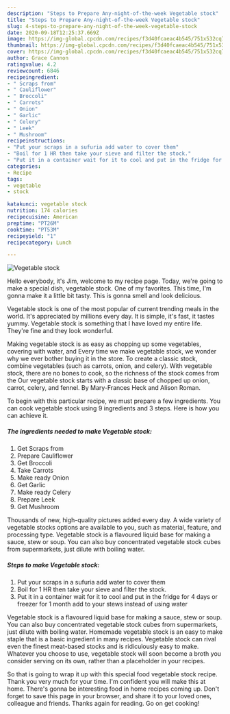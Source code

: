 ```yaml
---
description: "Steps to Prepare Any-night-of-the-week Vegetable stock"
title: "Steps to Prepare Any-night-of-the-week Vegetable stock"
slug: 4-steps-to-prepare-any-night-of-the-week-vegetable-stock
date: 2020-09-18T12:25:37.669Z
image: https://img-global.cpcdn.com/recipes/f3d40fcaeac4b545/751x532cq70/vegetable-stock-recipe-main-photo.jpg
thumbnail: https://img-global.cpcdn.com/recipes/f3d40fcaeac4b545/751x532cq70/vegetable-stock-recipe-main-photo.jpg
cover: https://img-global.cpcdn.com/recipes/f3d40fcaeac4b545/751x532cq70/vegetable-stock-recipe-main-photo.jpg
author: Grace Cannon
ratingvalue: 4.2
reviewcount: 6846
recipeingredient:
- " Scraps from"
- " Cauliflower"
- " Broccoli"
- " Carrots"
- " Onion"
- " Garlic"
- " Celery"
- " Leek"
- " Mushroom"
recipeinstructions:
- "Put your scraps in a sufuria add water to cover them"
- "Boil for 1 HR then take your sieve and filter the stock."
- "Put it in a container wait for it to cool and put in the fridge for 4 days or freezer for 1 month add to your stews instead of using water"
categories:
- Recipe
tags:
- vegetable
- stock

katakunci: vegetable stock 
nutrition: 174 calories
recipecuisine: American
preptime: "PT26M"
cooktime: "PT53M"
recipeyield: "1"
recipecategory: Lunch

---
```



![Vegetable stock](https://img-global.cpcdn.com/recipes/f3d40fcaeac4b545/751x532cq70/vegetable-stock-recipe-main-photo.jpg)

Hello everybody, it's Jim, welcome to my recipe page. Today, we're going to make a special dish, vegetable stock. One of my favorites. This time, I'm gonna make it a little bit tasty. This is gonna smell and look delicious.

Vegetable stock is one of the most popular of current trending meals in the world. It's appreciated by millions every day. It is simple, it's fast, it tastes yummy. Vegetable stock is something that I have loved my entire life. They're fine and they look wonderful.

Making vegetable stock is as easy as chopping up some vegetables, covering with water, and Every time we make vegetable stock, we wonder why we ever bother buying it in the store. To create a classic stock, combine vegetables (such as carrots, onion, and celery). With vegetable stock, there are no bones to cook, so the richness of the stock comes from the Our vegetable stock starts with a classic base of chopped up onion, carrot, celery, and fennel. By Mary-Frances Heck and Alison Roman.


To begin with this particular recipe, we must prepare a few ingredients. You can cook vegetable stock using 9 ingredients and 3 steps. Here is how you can achieve it.

<!--inarticleads1-->

##### The ingredients needed to make Vegetable stock:

1. Get  Scraps from
1. Prepare  Cauliflower
1. Get  Broccoli
1. Take  Carrots
1. Make ready  Onion
1. Get  Garlic
1. Make ready  Celery
1. Prepare  Leek
1. Get  Mushroom


Thousands of new, high-quality pictures added every day. A wide variety of vegetable stocks options are available to you, such as material, feature, and processing type. Vegetable stock is a flavoured liquid base for making a sauce, stew or soup. You can also buy concentrated vegetable stock cubes from supermarkets, just dilute with boiling water. 

<!--inarticleads2-->

##### Steps to make Vegetable stock:

1. Put your scraps in a sufuria add water to cover them
1. Boil for 1 HR then take your sieve and filter the stock.
1. Put it in a container wait for it to cool and put in the fridge for 4 days or freezer for 1 month add to your stews instead of using water


Vegetable stock is a flavoured liquid base for making a sauce, stew or soup. You can also buy concentrated vegetable stock cubes from supermarkets, just dilute with boiling water. Homemade vegetable stock is an easy to make staple that is a basic ingredient in many recipes. Vegetable stock can rival even the finest meat-based stocks and is ridiculously easy to make. Whatever you choose to use, vegetable stock will soon become a broth you consider serving on its own, rather than a placeholder in your recipes. 

So that is going to wrap it up with this special food vegetable stock recipe. Thank you very much for your time. I'm confident you will make this at home. There's gonna be interesting food in home recipes coming up. Don't forget to save this page in your browser, and share it to your loved ones, colleague and friends. Thanks again for reading. Go on get cooking!
